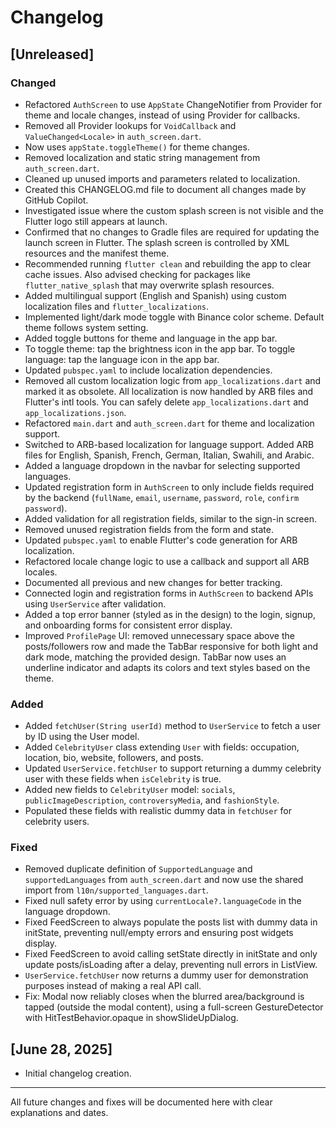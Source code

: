 # Changelog

## [Unreleased]
### Changed
- Refactored `AuthScreen` to use `AppState` ChangeNotifier from Provider for theme and locale changes, instead of using Provider for callbacks.
- Removed all Provider lookups for `VoidCallback` and `ValueChanged<Locale>` in `auth_screen.dart`.
- Now uses `appState.toggleTheme()` for theme changes.
- Removed localization and static string management from `auth_screen.dart`.
- Cleaned up unused imports and parameters related to localization.
- Created this CHANGELOG.md file to document all changes made by GitHub Copilot.
- Investigated issue where the custom splash screen is not visible and the Flutter logo still appears at launch.
- Confirmed that no changes to Gradle files are required for updating the launch screen in Flutter. The splash screen is controlled by XML resources and the manifest theme.
- Recommended running `flutter clean` and rebuilding the app to clear cache issues. Also advised checking for packages like `flutter_native_splash` that may overwrite splash resources.
- Added multilingual support (English and Spanish) using custom localization files and `flutter_localizations`.
- Implemented light/dark mode toggle with Binance color scheme. Default theme follows system setting.
- Added toggle buttons for theme and language in the app bar.
- To toggle theme: tap the brightness icon in the app bar. To toggle language: tap the language icon in the app bar.
- Updated `pubspec.yaml` to include localization dependencies.
- Removed all custom localization logic from `app_localizations.dart` and marked it as obsolete. All localization is now handled by ARB files and Flutter's intl tools. You can safely delete `app_localizations.dart` and `app_localizations.json`.
- Refactored `main.dart` and `auth_screen.dart` for theme and localization support.
- Switched to ARB-based localization for language support. Added ARB files for English, Spanish, French, German, Italian, Swahili, and Arabic.
- Added a language dropdown in the navbar for selecting supported languages.
- Updated registration form in `AuthScreen` to only include fields required by the backend (`fullName`, `email`, `username`, `password`, `role`, `confirm password`).
- Added validation for all registration fields, similar to the sign-in screen.
- Removed unused registration fields from the form and state.
- Updated `pubspec.yaml` to enable Flutter's code generation for ARB localization.
- Refactored locale change logic to use a callback and support all ARB locales.
- Documented all previous and new changes for better tracking.
- Connected login and registration forms in `AuthScreen` to backend APIs using `UserService` after validation.
- Added a top error banner (styled as in the design) to the login, signup, and onboarding forms for consistent error display.
- Improved `ProfilePage` UI: removed unnecessary space above the posts/followers row and made the TabBar responsive for both light and dark mode, matching the provided design. TabBar now uses an underline indicator and adapts its colors and text styles based on the theme.
### Added
- Added `fetchUser(String userId)` method to `UserService` to fetch a user by ID using the User model.
- Added `CelebrityUser` class extending `User` with fields: occupation, location, bio, website, followers, and posts.
- Updated `UserService.fetchUser` to support returning a dummy celebrity user with these fields when `isCelebrity` is true.
- Added new fields to `CelebrityUser` model: `socials`, `publicImageDescription`, `controversyMedia`, and `fashionStyle`.
- Populated these fields with realistic dummy data in `fetchUser` for celebrity users.
### Fixed
- Removed duplicate definition of `SupportedLanguage` and `supportedLanguages` from `auth_screen.dart` and now use the shared import from `l10n/supported_languages.dart`.
- Fixed null safety error by using `currentLocale?.languageCode` in the language dropdown.
- Fixed FeedScreen to always populate the posts list with dummy data in initState, preventing null/empty errors and ensuring post widgets display.
- Fixed FeedScreen to avoid calling setState directly in initState and only update posts/isLoading after a delay, preventing null errors in ListView.
- `UserService.fetchUser` now returns a dummy user for demonstration purposes instead of making a real API call.
- Fix: Modal now reliably closes when the blurred area/background is tapped (outside the modal content), using a full-screen GestureDetector with HitTestBehavior.opaque in showSlideUpDialog.

## [June 28, 2025]
- Initial changelog creation.

---
All future changes and fixes will be documented here with clear explanations and dates.

